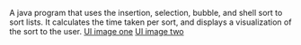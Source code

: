 A java program that uses the insertion, selection, bubble, and shell sort
to sort lists. It calculates the time taken per sort, and displays a visualization
of the sort to the user.
[UI image one](https://cdn.discordapp.com/attachments/429121521529651210/907274664601071657/unknown.png)
[UI image two](https://cdn.discordapp.com/attachments/429121521529651210/907274798441316382/unknown.png)
